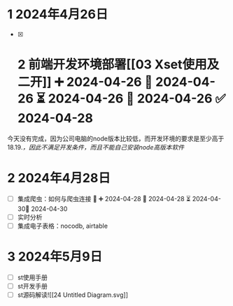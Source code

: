# 1 2024年4月26日
- [x] # 2 前端开发环境部署[[03 Xset使用及二开]] ➕ 2024-04-26 🛫 2024-04-26 ⏳ 2024-04-26 📅 2024-04-26 ✅ 2024-04-28
今天没有完成，因为公司电脑的node版本比较低，而开发环境的要求是至少高于18.19.*，因此不满足开发条件，而且不能自己安装node高版本软件*
# 2 2024年4月28日
- [ ] 集成爬虫：如何与爬虫连接 🔺 ➕ 2024-04-28 🛫 2024-04-28 ⏳ 2024-04-30📅 2024-04-30
- [ ] 实时分析
- [ ] 集成电子表格：nocodb, airtable
# 3 2024年5月9日
- [ ] st使用手册
- [ ] st开发手册
- [ ] st源码解读![[24 Untitled Diagram.svg]]
